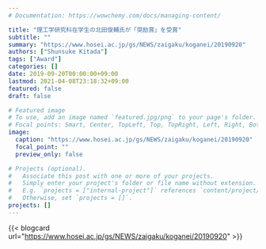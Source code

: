 ```yaml
---
# Documentation: https://wowchemy.com/docs/managing-content/

title: "理工学研究科在学生の北田俊輔氏が「奨励賞」を受賞"
subtitle: ""
summary: "https://www.hosei.ac.jp/gs/NEWS/zaigaku/koganei/20190920"
authors: ["Shunsuke Kitada"]
tags: ["Award"]
categories: []
date: 2019-09-20T00:00:00+09:00
lastmod: 2021-04-08T23:18:32+09:00
featured: false
draft: false

# Featured image
# To use, add an image named `featured.jpg/png` to your page's folder.
# Focal points: Smart, Center, TopLeft, Top, TopRight, Left, Right, BottomLeft, Bottom, BottomRight.
image:
  caption: "https://www.hosei.ac.jp/gs/NEWS/zaigaku/koganei/20190920"
  focal_point: ""
  preview_only: false

# Projects (optional).
#   Associate this post with one or more of your projects.
#   Simply enter your project's folder or file name without extension.
#   E.g. `projects = ["internal-project"]` references `content/project/deep-learning/index.md`.
#   Otherwise, set `projects = []`.
projects: []
---
```


{{< blogcard url="https://www.hosei.ac.jp/gs/NEWS/zaigaku/koganei/20190920" >}}
